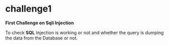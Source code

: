 # challenge1

**First Challenge on Sqli Injection**

To check **SQL** Injection is working or not and whether the query is dumping the data from the Database or not.

